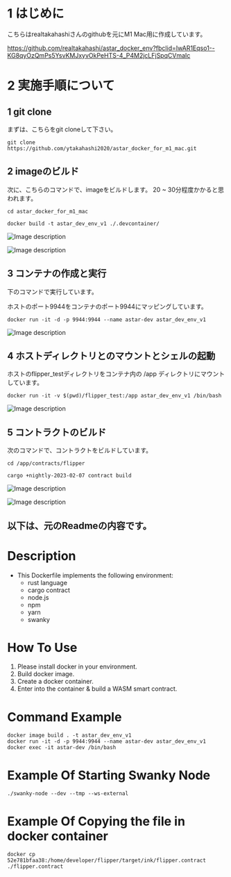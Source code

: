 # 1 はじめに
こちらはrealtakahashiさんのgithubを元にM1 Mac用に作成しています。

https://github.com/realtakahashi/astar_docker_env?fbclid=IwAR1Eqso1--KG8qyOzQmPs5YsvKMJxyvOkPeHTS-4_P4M2jcLFjSpqCVmaIc

# 2 実施手順について

## 1 git clone

まずは、こちらをgit cloneして下さい。

```git clone https://github.com/ytakahashi2020/astar_docker_for_m1_mac.git```

## 2 imageのビルド
次に、こちらのコマンドで、imageをビルドします。
20 ~ 30分程度かかると思われます。

```cd astar_docker_for_m1_mac```

```docker build -t astar_dev_env_v1 ./.devcontainer/```

![Image description](./images/1.png)

![Image description](./images/2.png)

## 3 コンテナの作成と実行

下のコマンドで実行しています。

ホストのポート9944をコンテナのポート9944にマッピングしています。

```docker run -it -d -p 9944:9944 --name astar-dev astar_dev_env_v1```

![Image description](./images/3.png)

## 4 ホストディレクトリとのマウントとシェルの起動

ホストのflipper_testディレクトリをコンテナ内の /app ディレクトリにマウントしています。

```docker run -it -v $(pwd)/flipper_test:/app astar_dev_env_v1 /bin/bash```

![Image description](./images/4.png)

## 5 コントラクトのビルド

次のコマンドで、コントラクトをビルドしています。

```cd /app/contracts/flipper```

```cargo +nightly-2023-02-07 contract build```

![Image description](./images/5.png)

![Image description](./images/6.png)

## 以下は、元のReadmeの内容です。

# Description
- This Dockerfile implements the following environment:
  - rust language
  - cargo contract
  - node.js
  - npm
  - yarn
  - swanky

# How To Use
1. Please install docker in your environment.
1. Build docker image.
1. Create a docker container.
1. Enter into the container & build a WASM smart contract.

# Command Example
```
docker image build . -t astar_dev_env_v1
docker run -it -d -p 9944:9944 --name astar-dev astar_dev_env_v1
docker exec -it astar-dev /bin/bash
```

# Example Of Starting Swanky Node
```
./swanky-node --dev --tmp --ws-external
```

# Example Of Copying the file in docker container
```
docker cp 52e781bfaa38:/home/developer/flipper/target/ink/flipper.contract ./flipper.contract
```

